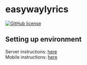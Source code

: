 # easywaylyrics
[![GitHub license](https://img.shields.io/badge/license-MIT-blue.svg)](https://raw.githubusercontent.com/LoduccaPublicidade/easywaylyrics_public/master/LICENSE)

## Setting up environment

Server instructions: [here](https://github.com/LoduccaPublicidade/easywaylyrics_public/blob/master/02-Sourcecode/01-Server/README.md)<br/>
Mobile instructions: [here](https://github.com/LoduccaPublicidade/easywaylyrics_public/blob/master/02-Sourcecode/02-Mobile/01-iOS/README.md)



